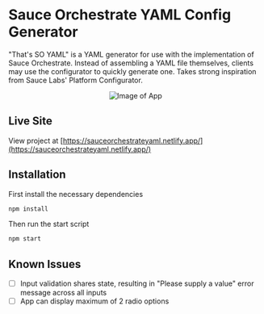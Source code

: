 # Sauce Orchestrate YAML Config Generator

"That's SO YAML" is a YAML generator for use with the implementation of Sauce Orchestrate. Instead of assembling a YAML file themselves, clients may use the configurator to quickly generate one. Takes strong inspiration from Sauce Labs' Platform Configurator.

<p align="center">
  <img src="https://res.cloudinary.com/diwtiew1m/image/upload/v1709241032/Screenshot_2024-02-29_at_1.10.22_PM_ni4jjw.png" alt="Image of App"/>
</p>


## Live Site

View project at [https://sauceorchestrateyaml.netlify.app/](https://sauceorchestrateyaml.netlify.app/)

## Installation

First install the necessary dependencies

```bash
npm install
```

Then run the start script

```bash
npm start
```
## Known Issues

- [ ] Input validation shares state, resulting in "Please supply a value" error message across all inputs
- [ ] App can display maximum of 2 radio options